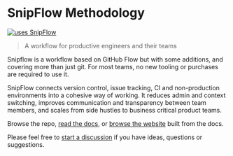 # SnipFlow Methodology

[![uses SnipFlow](https://img.shields.io/badge/snipflow-v0.0.3-brightgreen?link=https://snipflow.works&link=https://github.com/marcelkornblum/snipflow&style=flat)](https://snipflow.works)

> A workflow for productive engineers and their teams

Snipflow is a workflow based on GitHub Flow but with some additions, and covering more than just git. For most teams, no new tooling or purchases are required to use it.

SnipFlow connects version control, issue tracking, CI and non-production environments into a cohesive way of working. It reduces admin and context switching, improves communication and transparency between team members, and scales from side hustles to business critical product teams.

Browse the repo, [read the docs](./site/readme.md), or [browse the website](https://snipflow.works) built from the docs.

Please feel free to [start a discussion](https://github.com/marcelkornblum/snipflow/discussions) if you have ideas, questions or suggestions.
